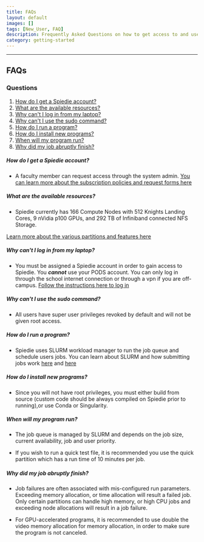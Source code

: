 ```yaml
---
title: FAQs
layout: default
images: [] 
tags: [New_User, FAQ]
description: Frequently Asked Questions on how to get access to and use Spiedie
category: getting-started
---
```


***

## FAQs

### Questions
1. [How do I get a Spiedie account?](#get_spiedie)
2. [What are the available resources?](#spiedie_resources)
3. [Why can't I log in from my laptop?](#remote_login)
4. [Why can't I use the sudo command?](#no_sudo)
5. [How do I run a program?](#run_program)
6. [How do I install new programs?](#install_question)
7. [When will my program run?](#wait_times)
8. [Why did my job abruptly finish?](#job_failures)

##### <a name="get_spiedie"></a> How do I get a Spiedie account?

- A faculty member can request access through the system admin. 
<a href="gain_access.html" target="_blank">You can learn more about the subscription policies and request forms here </a> 

##### <a name="spiedie_resources"></a> What are the available resources?

- Spiedie currently has 166 Compute Nodes with 512 Knights Landing Cores, 9 nVidia p100 GPUs, and 292 TB of Infiniband connected NFS Storage. 

[Learn more about the various partitions and features here](spiedie_partitions.html) 

##### <a name="remote_login"></a> Why can't I log in from my laptop?

- You must be assigned a Spiedie account in order to gain access to Spiedie. You ***cannot*** use your PODS account. You can only log in through the school internet connection or through a vpn if you are off-campus. [Follow the instructions here to log in](login.html)

##### <a name="no_sudo"></a> Why can't I use the sudo command?

- All users have super user privileges revoked by default and will not be given root access.  

##### <a name="run_program"></a> How do I run a program?

- Spiedie uses SLURM workload manager to run the job queue and schedule users jobs. You can learn about SLURM and how submitting jobs work [here](basic_slurm_commands.html) and [here](submitting_jobs.html)

##### <a name="install_question"></a> How do I install new programs?

- Since you will not have root privileges, you must either build from source (custom code should be always compiled on Spiedie prior to running),or use Conda or Singularity. 

##### <a name="wait_times"></a> When will my program run?

- The job queue is managed by SLURM and depends on the job size, current availability, job and user priority. 

- If you wish to run a quick test file, it is recommended you use the quick partition which has a run time of 10 minutes per job. 

##### <a name="job_failures"></a> Why did my job abruptly finish?

- Job failures are often associated with mis-configured run parameters. Exceeding memory allocation, or time allocation will result a failed job. Only certain partitions can handle high memory, or high CPU jobs and exceeding node allocations will result in a job failure. 

- For GPU-accelerated programs, it is recommended to use double the video memory allocation for memory allocation, in order to make sure the program is not canceled. 
